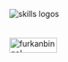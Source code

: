 
<img src="https://skillicons.dev/icons?i=c,cpp,python,flutter,linux,git,github,androidstudio,vim,bash,flask,django,vscode,visualstudio" alt="skills logos" /> <br>
<br><br>
<a href="https://www.leetcode.com/bugrahankaramollaoglu" target="blank"><img align="left" src="https://img.shields.io/badge/LeetCode-000000?style=for-the-badge&logo=LeetCode&logoColor=#d16c06" alt="furkanbingol" height="27" width="85" /></a>
